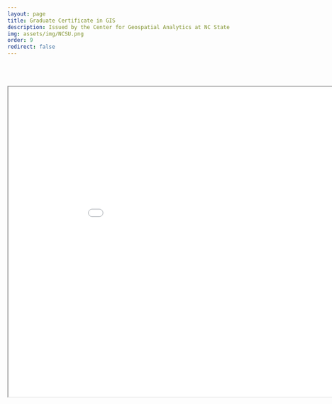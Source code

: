 ```yaml
---
layout: page
title: Graduate Certificate in GIS
description: Issued by the Center for Geospatial Analytics at NC State University
img: assets/img/NCSU.png
order: 9
redirect: false 
---
```






<br>

<br>

<br>


<iframe src="/assets/pdf/Graduate_Certificate_copy.pdf" height="700" width="960" allowfullscreen="" frameborder="10">
</iframe>
